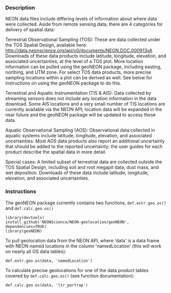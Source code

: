 ### Description

NEON data files include differing levels of information about where data were collected. Aside from remote sensing data, there are 4 categories for delivery of spatial data:

Terrestrial Observational Sampling (TOS): These are data collected under the TOS Spatial Design, available here: http://data.neonscience.org/api/v0/documents/NEON.DOC.000913vA Downloads of these data products include latitude, longitude, elevation, and associated uncertainties, at the level of a TOS plot. More location information can be pulled using the geoNEON package, including easting, northing, and UTM zone. For select TOS data products, more precise sampling locations within a plot can be derived as well. See below for instructions on using the geoNEON package to do this.

Terrestrial and Aquatic Instrumentation (TIS & AIS): Data collected by streaming sensors does not include any location information in the data download. Some AIS locations and a very small number of TIS locations are currently available via the NEON API; location data will be expanded in the near future and the geoNEON package will be updated to access these data.

Aquatic Observational Sampling (AOS): Observational data collected in aquatic systems include latitude, longitude, elevation, and associated uncertainties. Most AOS data products also report an additional uncertainty that should be added to the reported uncertainty; the user guides for each product describe the spatial data in more detail.

Special cases: A limited subset of terrestrial data are collected outside the TOS Spatial Design, including soil and root megapit data, dust mass, and wet deposition. Downloads of these data include latitude, longitude, elevation, and associated uncertainties.


### Instructions

The geoNEON package currently contains two functions, `def.extr.geo.os()` and `def.calc.geo.os()`

```
library(devtools)
install_github('NEONScience/NEON-geolocation/geoNEON', dependencies=TRUE)
library(geoNEON)
```

To pull geolocation data from the NEON API, where 'data' is a data frame with NEON named locations in the column 'namedLocation' (this will work on nearly all OS data tables):

```
def.extr.geo.os(data, 'namedLocation')
```

To calculate precise geolocations for one of the data product tables covered by `def.calc.geo.os()` (see function documentation):

```
def.calc.geo.os(data, 'ltr_pertrap')
```

